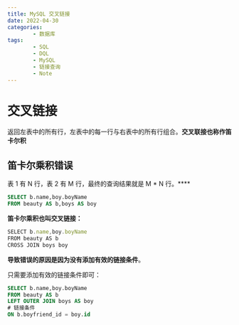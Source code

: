 ```yaml
---
title: MySQL 交叉链接
date: 2022-04-30
categories:
        - 数据库
tags:
        - SQL
        - DQL
        - MySQL
        - 链接查询
        - Note
---
```


# 交叉链接

返回左表中的所有行，左表中的每一行与右表中的所有行组合。**交叉联接也称作笛卡尔积**

## 笛卡尔乘积错误

表 1 有 N 行，表 2 有 M 行，最终的查询结果就是 M \* N 行。\*\*\*\*

```sql
SELECT b.name,boy.boyName
FROM beauty AS b,boys AS boy
```

**笛卡尔乘积也叫交叉链接：**

```js
SELECT b.name,boy.boyName
FROM beauty AS b
CROSS JOIN boys boy
```

**导致错误的原因是因为没有添加有效的链接条件**。

只需要添加有效的链接条件即可：

```sql
SELECT b.name,boy.boyName
FROM beauty AS b
LEFT OUTER JOIN boys AS boy
# 链接条件
ON b.boyfriend_id = boy.id
```
